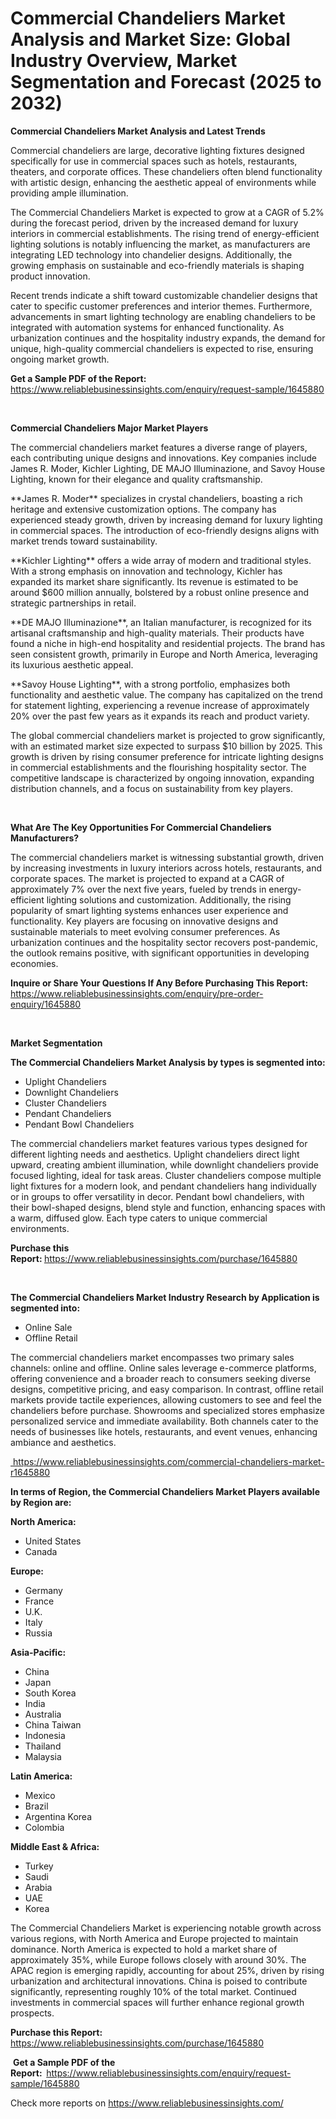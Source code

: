 <p><h1>Commercial Chandeliers Market Analysis and Market Size: Global Industry Overview, Market Segmentation and Forecast (2025 to 2032)</h1></p><p><strong>Commercial Chandeliers Market Analysis and Latest Trends</strong></p>
<p><p>Commercial chandeliers are large, decorative lighting fixtures designed specifically for use in commercial spaces such as hotels, restaurants, theaters, and corporate offices. These chandeliers often blend functionality with artistic design, enhancing the aesthetic appeal of environments while providing ample illumination. </p><p>The Commercial Chandeliers Market is expected to grow at a CAGR of 5.2% during the forecast period, driven by the increased demand for luxury interiors in commercial establishments. The rising trend of energy-efficient lighting solutions is notably influencing the market, as manufacturers are integrating LED technology into chandelier designs. Additionally, the growing emphasis on sustainable and eco-friendly materials is shaping product innovation. </p><p>Recent trends indicate a shift toward customizable chandelier designs that cater to specific customer preferences and interior themes. Furthermore, advancements in smart lighting technology are enabling chandeliers to be integrated with automation systems for enhanced functionality. As urbanization continues and the hospitality industry expands, the demand for unique, high-quality commercial chandeliers is expected to rise, ensuring ongoing market growth.</p></p>
<p><strong>Get a Sample PDF of the Report:&nbsp;</strong> <a href="https://www.reliablebusinessinsights.com/enquiry/request-sample/1645880?utm_campaign=2534&utm_medium=2&utm_source=Github&utm_content=ia&utm_term=05042025&utm_id=commercial-chandeliers">https://www.reliablebusinessinsights.com/enquiry/request-sample/1645880</a></p>
<p>&nbsp;</p>
<p><strong>Commercial Chandeliers Major Market Players</strong></p>
<p><p>The commercial chandeliers market features a diverse range of players, each contributing unique designs and innovations. Key companies include James R. Moder, Kichler Lighting, DE MAJO Illuminazione, and Savoy House Lighting, known for their elegance and quality craftsmanship. </p><p>**James R. Moder** specializes in crystal chandeliers, boasting a rich heritage and extensive customization options. The company has experienced steady growth, driven by increasing demand for luxury lighting in commercial spaces. The introduction of eco-friendly designs aligns with market trends toward sustainability.</p><p>**Kichler Lighting** offers a wide array of modern and traditional styles. With a strong emphasis on innovation and technology, Kichler has expanded its market share significantly. Its revenue is estimated to be around $600 million annually, bolstered by a robust online presence and strategic partnerships in retail.</p><p>**DE MAJO Illuminazione**, an Italian manufacturer, is recognized for its artisanal craftsmanship and high-quality materials. Their products have found a niche in high-end hospitality and residential projects. The brand has seen consistent growth, primarily in Europe and North America, leveraging its luxurious aesthetic appeal.</p><p>**Savoy House Lighting**, with a strong portfolio, emphasizes both functionality and aesthetic value. The company has capitalized on the trend for statement lighting, experiencing a revenue increase of approximately 20% over the past few years as it expands its reach and product variety.</p><p>The global commercial chandeliers market is projected to grow significantly, with an estimated market size expected to surpass $10 billion by 2025. This growth is driven by rising consumer preference for intricate lighting designs in commercial establishments and the flourishing hospitality sector. The competitive landscape is characterized by ongoing innovation, expanding distribution channels, and a focus on sustainability from key players.</p></p>
<p>&nbsp;</p>
<p><strong>What Are The Key Opportunities For Commercial Chandeliers Manufacturers?</strong></p>
<p><p>The commercial chandeliers market is witnessing substantial growth, driven by increasing investments in luxury interiors across hotels, restaurants, and corporate spaces. The market is projected to expand at a CAGR of approximately 7% over the next five years, fueled by trends in energy-efficient lighting solutions and customization. Additionally, the rising popularity of smart lighting systems enhances user experience and functionality. Key players are focusing on innovative designs and sustainable materials to meet evolving consumer preferences. As urbanization continues and the hospitality sector recovers post-pandemic, the outlook remains positive, with significant opportunities in developing economies.</p></p>
<p><strong>Inquire or Share Your Questions If Any Before Purchasing This Report:</strong> <a href="https://www.reliablebusinessinsights.com/enquiry/pre-order-enquiry/1645880?utm_campaign=2534&utm_medium=2&utm_source=Github&utm_content=ia&utm_term=05042025&utm_id=commercial-chandeliers">https://www.reliablebusinessinsights.com/enquiry/pre-order-enquiry/1645880</a></p>
<p>&nbsp;</p>
<p><strong>Market Segmentation</strong></p>
<p><strong>The Commercial Chandeliers Market Analysis by types is segmented into:</strong></p>
<p><ul><li>Uplight Chandeliers</li><li>Downlight Chandeliers</li><li>Cluster Chandeliers</li><li>Pendant Chandeliers</li><li>Pendant Bowl Chandeliers</li></ul></p>
<p><p>The commercial chandeliers market features various types designed for different lighting needs and aesthetics. Uplight chandeliers direct light upward, creating ambient illumination, while downlight chandeliers provide focused lighting, ideal for task areas. Cluster chandeliers compose multiple light fixtures for a modern look, and pendant chandeliers hang individually or in groups to offer versatility in decor. Pendant bowl chandeliers, with their bowl-shaped designs, blend style and function, enhancing spaces with a warm, diffused glow. Each type caters to unique commercial environments.</p></p>
<p><strong>Purchase this Report:&nbsp;</strong><a href="https://www.reliablebusinessinsights.com/purchase/1645880?utm_campaign=2534&utm_medium=2&utm_source=Github&utm_content=ia&utm_term=05042025&utm_id=commercial-chandeliers">https://www.reliablebusinessinsights.com/purchase/1645880</a></p>
<p>&nbsp;</p>
<p><strong>The Commercial Chandeliers Market Industry Research by Application is segmented into:</strong></p>
<p><ul><li>Online Sale</li><li>Offline Retail</li></ul></p>
<p><p>The commercial chandeliers market encompasses two primary sales channels: online and offline. Online sales leverage e-commerce platforms, offering convenience and a broader reach to consumers seeking diverse designs, competitive pricing, and easy comparison. In contrast, offline retail markets provide tactile experiences, allowing customers to see and feel the chandeliers before purchase. Showrooms and specialized stores emphasize personalized service and immediate availability. Both channels cater to the needs of businesses like hotels, restaurants, and event venues, enhancing ambiance and aesthetics.</p></p>
<p><a href="https://www.reliablebusinessinsights.com/commercial-chandeliers-market-r1645880?utm_campaign=2534&utm_medium=2&utm_source=Github&utm_content=ia&utm_term=05042025&utm_id=commercial-chandeliers">&nbsp;https://www.reliablebusinessinsights.com/commercial-chandeliers-market-r1645880</a></p>
<p><strong>In terms of Region, the Commercial Chandeliers Market Players available by Region are:</strong></p>
<p>
    <p> <strong> North America: </strong>
        <ul>
            <li>United States</li>
            <li>Canada</li>
        </ul>
        </p> 
    <p> <strong> Europe: </strong>
        <ul>
            <li>Germany</li>
            <li>France</li>
            <li>U.K.</li>
            <li>Italy</li>
            <li>Russia</li>
        </ul>
        </p> 
    <p> <strong> Asia-Pacific: </strong>
        <ul>
            <li>China</li>
            <li>Japan</li>
            <li>South Korea</li>
            <li>India</li>
            <li>Australia</li>
            <li>China Taiwan</li>
            <li>Indonesia</li>
            <li>Thailand</li>
            <li>Malaysia</li>
        </ul>
        </p> 
    <p> <strong> Latin America: </strong>
        <ul>
            <li>Mexico</li>
            <li>Brazil</li>
            <li>Argentina Korea</li>
            <li>Colombia</li>
        </ul>
        </p> 
    <p> <strong> Middle East & Africa: </strong>
        <ul>
            <li>Turkey</li>
            <li>Saudi</li>
            <li>Arabia</li>
            <li>UAE</li>
            <li>Korea</li>
        </ul>
    </p>
    </p>
<p><p>The Commercial Chandeliers Market is experiencing notable growth across various regions, with North America and Europe projected to maintain dominance. North America is expected to hold a market share of approximately 35%, while Europe follows closely with around 30%. The APAC region is emerging rapidly, accounting for about 25%, driven by rising urbanization and architectural innovations. China is poised to contribute significantly, representing roughly 10% of the total market. Continued investments in commercial spaces will further enhance regional growth prospects.</p></p>
<p><strong>Purchase this Report: </strong><a href="https://www.reliablebusinessinsights.com/purchase/1645880?utm_campaign=2534&utm_medium=2&utm_source=Github&utm_content=ia&utm_term=05042025&utm_id=commercial-chandeliers">https://www.reliablebusinessinsights.com/purchase/1645880</a></p>
<p>&nbsp;<strong>Get a Sample PDF of the Report:&nbsp;&nbsp;</strong><a href="https://www.reliablebusinessinsights.com/enquiry/request-sample/1645880?utm_campaign=2534&utm_medium=2&utm_source=Github&utm_content=ia&utm_term=05042025&utm_id=commercial-chandeliers">https://www.reliablebusinessinsights.com/enquiry/request-sample/1645880</a></p>
<p><strong></strong></p>
<p>Check more reports on <a href="https://www.reliablebusinessinsights.com/?utm_campaign=2534&utm_medium=2&utm_source=Github&utm_content=ia&utm_term=05042025&utm_id=commercial-chandeliers">https://www.reliablebusinessinsights.com/</a></p>